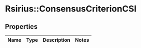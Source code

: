 # Rsirius::ConsensusCriterionCSI


## Properties
Name | Type | Description | Notes
------------ | ------------- | ------------- | -------------


